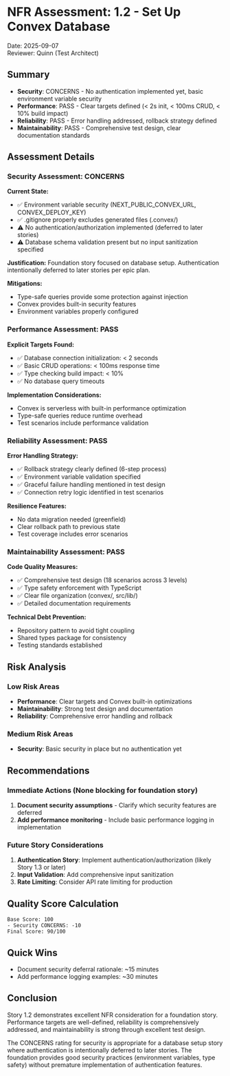 # NFR Assessment: 1.2 - Set Up Convex Database

Date: 2025-09-07  
Reviewer: Quinn (Test Architect)

## Summary

- **Security**: CONCERNS - No authentication implemented yet, basic environment variable security
- **Performance**: PASS - Clear targets defined (< 2s init, < 100ms CRUD, < 10% build impact)
- **Reliability**: PASS - Error handling addressed, rollback strategy defined
- **Maintainability**: PASS - Comprehensive test design, clear documentation standards

## Assessment Details

### Security Assessment: CONCERNS

**Current State:**
- ✅ Environment variable security (NEXT_PUBLIC_CONVEX_URL, CONVEX_DEPLOY_KEY)
- ✅ .gitignore properly excludes generated files (.convex/)
- ⚠️ No authentication/authorization implemented (deferred to later stories)
- ⚠️ Database schema validation present but no input sanitization specified

**Justification:** Foundation story focused on database setup. Authentication intentionally deferred to later stories per epic plan.

**Mitigations:**
- Type-safe queries provide some protection against injection
- Convex provides built-in security features
- Environment variables properly configured

### Performance Assessment: PASS

**Explicit Targets Found:**
- ✅ Database connection initialization: < 2 seconds
- ✅ Basic CRUD operations: < 100ms response time
- ✅ Type checking build impact: < 10%
- ✅ No database query timeouts

**Implementation Considerations:**
- Convex is serverless with built-in performance optimization
- Type-safe queries reduce runtime overhead
- Test scenarios include performance validation

### Reliability Assessment: PASS

**Error Handling Strategy:**
- ✅ Rollback strategy clearly defined (6-step process)
- ✅ Environment variable validation specified
- ✅ Graceful failure handling mentioned in test design
- ✅ Connection retry logic identified in test scenarios

**Resilience Features:**
- No data migration needed (greenfield)
- Clear rollback path to previous state
- Test coverage includes error scenarios

### Maintainability Assessment: PASS

**Code Quality Measures:**
- ✅ Comprehensive test design (18 scenarios across 3 levels)
- ✅ Type safety enforcement with TypeScript
- ✅ Clear file organization (convex/, src/lib/)
- ✅ Detailed documentation requirements

**Technical Debt Prevention:**
- Repository pattern to avoid tight coupling
- Shared types package for consistency
- Testing standards established

## Risk Analysis

### Low Risk Areas
- **Performance**: Clear targets and Convex built-in optimizations
- **Maintainability**: Strong test design and documentation
- **Reliability**: Comprehensive error handling and rollback

### Medium Risk Areas
- **Security**: Basic security in place but no authentication yet

## Recommendations

### Immediate Actions (None blocking for foundation story)
1. **Document security assumptions** - Clarify which security features are deferred
2. **Add performance monitoring** - Include basic performance logging in implementation

### Future Story Considerations
1. **Authentication Story**: Implement authentication/authorization (likely Story 1.3 or later)
2. **Input Validation**: Add comprehensive input sanitization
3. **Rate Limiting**: Consider API rate limiting for production

## Quality Score Calculation

```
Base Score: 100
- Security CONCERNS: -10
Final Score: 90/100
```

## Quick Wins
- Document security deferral rationale: ~15 minutes
- Add performance logging examples: ~30 minutes

## Conclusion

Story 1.2 demonstrates excellent NFR consideration for a foundation story. Performance targets are well-defined, reliability is comprehensively addressed, and maintainability is strong through excellent test design.

The CONCERNS rating for security is appropriate for a database setup story where authentication is intentionally deferred to later stories. The foundation provides good security practices (environment variables, type safety) without premature implementation of authentication features.